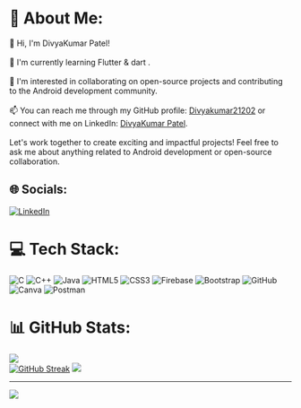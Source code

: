 # 💫 About Me:
👋 Hi, I'm DivyaKumar Patel!<br><br>🌱 I'm currently learning Flutter & dart .<br><br>💞 I'm interested in collaborating on open-source projects and contributing to the Android development community.<br><br>📫 You can reach me through my GitHub profile: [Divyakumar21202](https://github.com/Divyakumar21202) or connect with me on LinkedIn: [DivyaKumar Patel](https://www.linkedin.com/in/divyakumar-patel-3278a525a).<br><br>Let's work together to create exciting and impactful projects! Feel free to ask me about anything related to Android development or open-source collaboration. <br>


## 🌐 Socials:
[![LinkedIn](https://img.shields.io/badge/LinkedIn-%230077B5.svg?logo=linkedin&logoColor=white)](https://linkedin.com/in/in/divyakumar-patel-3278a525a/)

# 💻 Tech Stack:
![C](https://img.shields.io/badge/c-%2300599C.svg?style=for-the-badge&logo=c&logoColor=white) ![C++](https://img.shields.io/badge/c++-%2300599C.svg?style=for-the-badge&logo=c%2B%2B&logoColor=white) ![Java](https://img.shields.io/badge/java-%23ED8B00.svg?style=for-the-badge&logo=java&logoColor=white) ![HTML5](https://img.shields.io/badge/html5-%23E34F26.svg?style=for-the-badge&logo=html5&logoColor=white) ![CSS3](https://img.shields.io/badge/css3-%231572B6.svg?style=for-the-badge&logo=css3&logoColor=white) ![Firebase](https://img.shields.io/badge/firebase-%23039BE5.svg?style=for-the-badge&logo=firebase) ![Bootstrap](https://img.shields.io/badge/bootstrap-%23563D7C.svg?style=for-the-badge&logo=bootstrap&logoColor=white) ![GitHub](https://img.shields.io/badge/GitHub-%23121011.svg?style=for-the-badge&logo=github&logoColor=white) ![Canva](https://img.shields.io/badge/Canva-%2300C4CC.svg?style=for-the-badge&logo=Canva&logoColor=white) ![Postman](https://img.shields.io/badge/Postman-FF6C37?style=for-the-badge&logo=postman&logoColor=white)
# 📊 GitHub Stats:
![](https://github-readme-stats.vercel.app/api?username=Divyakumar21202&theme=dark&hide_border=false&include_all_commits=true&count_private=true)<br/>
<a href="https://git.io/streak-stats"><img src="https://github-readme-streak-stats.herokuapp.com?user=DivyaKumar21202&theme=dark" alt="GitHub Streak" /></a>
![](https://github-readme-stats.vercel.app/api/top-langs/?username=Divyakumar21202&theme=dark&hide_border=false&include_all_commits=true&count_private=true&layout=compact)

---
[![](https://visitcount.itsvg.in/api?id=Divyakumar21202&icon=0&color=0)](https://visitcount.itsvg.in)

<!-- Proudly created with GPRM ( https://gprm.itsvg.in ) -->
